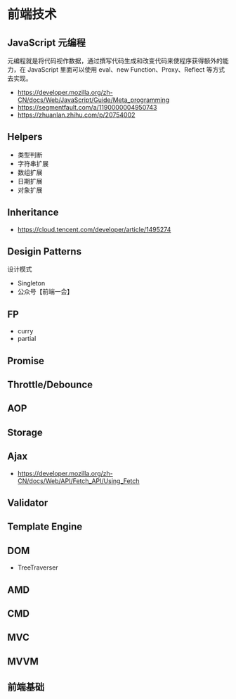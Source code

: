 # 前端技术

## JavaScript 元编程

元编程就是将代码视作数据，通过撰写代码生成和改变代码来使程序获得额外的能力，在 JavaScript 里面可以使用 eval、new Function、Proxy、Reflect 等方式去实现。

- <https://developer.mozilla.org/zh-CN/docs/Web/JavaScript/Guide/Meta_programming>
- <https://segmentfault.com/a/1190000004950743>
- <https://zhuanlan.zhihu.com/p/20754002>

## Helpers

- 类型判断
- 字符串扩展
- 数组扩展
- 日期扩展
- 对象扩展

## Inheritance

- <https://cloud.tencent.com/developer/article/1495274>

## Desigin Patterns

设计模式

- Singleton
- 公众号【前端一会】

## FP

- curry
- partial

## Promise

## Throttle/Debounce

## AOP

## Storage

## Ajax

- <https://developer.mozilla.org/zh-CN/docs/Web/API/Fetch_API/Using_Fetch>

## Validator

## Template Engine

## DOM

- TreeTraverser

## AMD

## CMD

## MVC

## MVVM

## 前端基础
